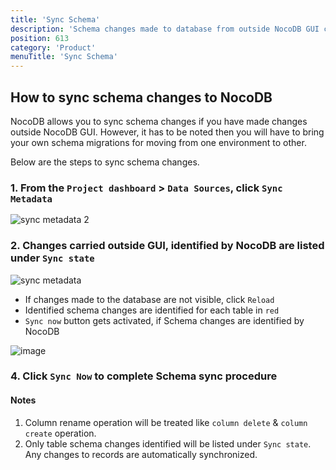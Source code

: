 ```yaml
---
title: 'Sync Schema'
description: 'Schema changes made to database from outside NocoDB GUI can be synced'
position: 613
category: 'Product'
menuTitle: 'Sync Schema'
---
```


## How to sync schema changes to NocoDB

NocoDB allows you to sync schema changes if you have made changes outside NocoDB GUI. However, it has to be noted then you will have to bring your own schema migrations for moving from one environment to other.

Below are the steps to sync schema changes.

### 1. From the `Project dashboard` > `Data Sources`, click `Sync Metadata`

![sync metadata 2](https://github.com/nocodb/nocodb/assets/86527202/4a553142-8029-4890-bb97-ff37396fb578)


### 2. Changes carried outside GUI, identified by NocoDB are listed under `Sync state`

![sync metadata](https://github.com/nocodb/nocodb/assets/86527202/2cc77704-300d-47da-a570-d01e5ab076c1)

- If changes made to the database are not visible, click `Reload`
- Identified schema changes are identified for each table in `red`
- `Sync now` button gets activated, if Schema changes are identified by NocoDB

![image](https://user-images.githubusercontent.com/35857179/219831855-bcac229c-41b6-4689-b7e1-c3cdfe23a0a1.png)

### 4. Click `Sync Now` to complete Schema sync procedure

#### Notes

1. Column rename operation will be treated like `column delete` & `column create` operation.
2. Only table schema changes identified will be listed under `Sync state`. Any changes to records are automatically synchronized.





